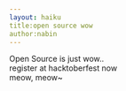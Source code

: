 ```yaml
---
layout: haiku
title:open source wow
author:nabin
---
```


Open Source is just wow..<br>
register at hacktoberfest now<br>
meow, meow~<br>